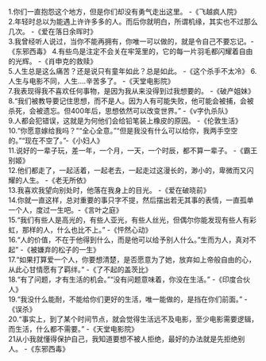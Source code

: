 1.你们一直抱怨这个地方，但是你们却没有勇气走出这里。  -《飞越疯人院》  
2.年轻时总以为能遇上许许多多的人。而后你就明白，所谓机缘，其实也不过那么几次。 -《爱在落日余晖时》  
3.我曾经听人说过，当你不能再拥有，你唯一可以做的，就是令自己不要忘记。-《东邪西毒》 
4.有些鸟是注定不会关在牢笼里的，它的每一片羽毛都闪耀着自由的光辉。 -《肖申克的救赎》   
5.人生总是这么痛苦？还是说只有童年如此？总是如此。 -《这个杀手不太冷》 
6.人生与电影不同，人生....辛苦多了。 -《天堂电影院》  
7.我表现得我不喜欢任何事物，是因为我从来没得到过我想要的。 -《破产姐妹》   
8.“我们被教导要记住思想，而不是人。因为人有可能失败，他可能会被捕，会被杀死，会被遗忘。但400年后，思想依然可以改变世界。” -《v字仇杀队》   
9.人都会犯错误，这就是为何他们会给铅笔装上橡皮的原因。 -《伦敦生活》 
10.“你愿意嫁给我吗？”“全心全意。”“但是我没有什么可以给你，我两手空空的。”“现在不空了。”-《小妇人》   
11.说好的一辈子玩，差一年，一个月，一天，一个时辰，都不算一辈子。 -《霸王别姬》   
12.他们都走了，一起活着，一起老去，一起走过这漫长的，渺小的，卑微而又闪耀的人生。  -《老无所依》    
13.我喜欢我望向别处时，他落在我身上的目光。 -《爱在破晓前》  
14.你就一直这样，总对重要的事只字不提，然后摆出若无其事的表情，一直孤单一个人，度过一生吧。-《言叶之庭》  
15.“我们有些人是高光的，有些人亚光，有些人丝光，但偶尔你能发现有些人有彩虹，那样的人，什么也比不上。” -《怦然心动》  
16.“人的价值，不在于他得到什么，而是他可以给予别人什么。”生而为人，真对不起” -《被嫌弃的松子的一生》  
17.“如果打算爱一个人，你要想清楚，是否愿意为了她，放弃如上帝般自由的心，从此心甘情愿有了羁绊。” -《了不起的盖茨比》   
18.“有了问题，才有生活的机会。”“没有问题意味着，你没在生活。” -《印度合伙人》    
19.“我没什么能耐，不能给你们更好的生活，唯一能做的，是挡在你们前面。” -《误杀》  
20.“事实上，到了某个时间节点，就会觉得生活远不及电影，至少电影需要逻辑，而生活，什么都不需要。” -《天堂电影院》   
21从小我就懂得保护自己，我知道要想不被人拒绝，最好的办法就是先拒绝别人。 -《东邪西毒》   
